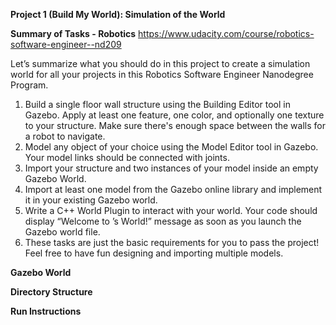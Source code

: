 **Project 1 (Build My World): Simulation of the World**

**Summary of Tasks - Robotics** https://www.udacity.com/course/robotics-software-engineer--nd209

Let’s summarize what you should do in this project to create a simulation world for all your projects in this Robotics Software Engineer Nanodegree Program.

1. Build a single floor wall structure using the Building Editor tool in Gazebo. Apply at least one feature, one color, and optionally one texture to your structure. Make sure there's enough space between the walls for a robot to navigate.
2. Model any object of your choice using the Model Editor tool in Gazebo. Your model links should be connected with joints.
3. Import your structure and two instances of your model inside an empty Gazebo World.
4. Import at least one model from the Gazebo online library and implement it in your existing Gazebo world.
5. Write a C++ World Plugin to interact with your world. Your code should display “Welcome to ’s World!” message as soon as you launch the Gazebo world file.
6. These tasks are just the basic requirements for you to pass the project! Feel free to have fun designing and importing multiple models.

**Gazebo World**


**Directory Structure**

**Run Instructions**
